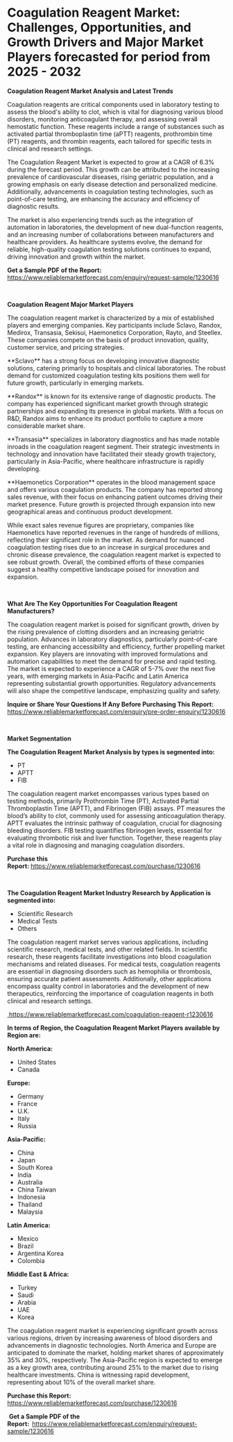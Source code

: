 <p><h1>Coagulation Reagent Market: Challenges, Opportunities, and Growth Drivers and Major Market Players forecasted for period from 2025 - 2032</h1></p><p><strong>Coagulation Reagent Market Analysis and Latest Trends</strong></p>
<p><p>Coagulation reagents are critical components used in laboratory testing to assess the blood's ability to clot, which is vital for diagnosing various blood disorders, monitoring anticoagulant therapy, and assessing overall hemostatic function. These reagents include a range of substances such as activated partial thromboplastin time (aPTT) reagents, prothrombin time (PT) reagents, and thrombin reagents, each tailored for specific tests in clinical and research settings.</p><p>The Coagulation Reagent Market is expected to grow at a CAGR of 6.3% during the forecast period. This growth can be attributed to the increasing prevalence of cardiovascular diseases, rising geriatric population, and a growing emphasis on early disease detection and personalized medicine. Additionally, advancements in coagulation testing technologies, such as point-of-care testing, are enhancing the accuracy and efficiency of diagnostic results.</p><p>The market is also experiencing trends such as the integration of automation in laboratories, the development of new dual-function reagents, and an increasing number of collaborations between manufacturers and healthcare providers. As healthcare systems evolve, the demand for reliable, high-quality coagulation testing solutions continues to expand, driving innovation and growth within the market.</p></p>
<p><strong>Get a Sample PDF of the Report:&nbsp;</strong> <a href="https://www.reliablemarketforecast.com/enquiry/request-sample/1230616?utm_campaign=3493&utm_medium=2&utm_source=Github&utm_content=ia&utm_term=19042025&utm_id=coagulation-reagent">https://www.reliablemarketforecast.com/enquiry/request-sample/1230616</a></p>
<p>&nbsp;</p>
<p><strong>Coagulation Reagent Major Market Players</strong></p>
<p><p>The coagulation reagent market is characterized by a mix of established players and emerging companies. Key participants include Sclavo, Randox, Medirox, Transasia, Sekisui, Haemonetics Corporation, Rayto, and Steellex. These companies compete on the basis of product innovation, quality, customer service, and pricing strategies.</p><p>**Sclavo** has a strong focus on developing innovative diagnostic solutions, catering primarily to hospitals and clinical laboratories. The robust demand for customized coagulation testing kits positions them well for future growth, particularly in emerging markets.</p><p>**Randox** is known for its extensive range of diagnostic products. The company has experienced significant market growth through strategic partnerships and expanding its presence in global markets. With a focus on R&D, Randox aims to enhance its product portfolio to capture a more considerable market share.</p><p>**Transasia** specializes in laboratory diagnostics and has made notable inroads in the coagulation reagent segment. Their strategic investments in technology and innovation have facilitated their steady growth trajectory, particularly in Asia-Pacific, where healthcare infrastructure is rapidly developing.</p><p>**Haemonetics Corporation** operates in the blood management space and offers various coagulation products. The company has reported strong sales revenue, with their focus on enhancing patient outcomes driving their market presence. Future growth is projected through expansion into new geographical areas and continuous product development.</p><p>While exact sales revenue figures are proprietary, companies like Haemonetics have reported revenues in the range of hundreds of millions, reflecting their significant role in the market. As demand for nuanced coagulation testing rises due to an increase in surgical procedures and chronic disease prevalence, the coagulation reagent market is expected to see robust growth. Overall, the combined efforts of these companies suggest a healthy competitive landscape poised for innovation and expansion.</p></p>
<p>&nbsp;</p>
<p><strong>What Are The Key Opportunities For Coagulation Reagent Manufacturers?</strong></p>
<p><p>The coagulation reagent market is poised for significant growth, driven by the rising prevalence of clotting disorders and an increasing geriatric population. Advances in laboratory diagnostics, particularly point-of-care testing, are enhancing accessibility and efficiency, further propelling market expansion. Key players are innovating with improved formulations and automation capabilities to meet the demand for precise and rapid testing. The market is expected to experience a CAGR of 5-7% over the next five years, with emerging markets in Asia-Pacific and Latin America representing substantial growth opportunities. Regulatory advancements will also shape the competitive landscape, emphasizing quality and safety.</p></p>
<p><strong>Inquire or Share Your Questions If Any Before Purchasing This Report:</strong> <a href="https://www.reliablemarketforecast.com/enquiry/pre-order-enquiry/1230616?utm_campaign=3493&utm_medium=2&utm_source=Github&utm_content=ia&utm_term=19042025&utm_id=coagulation-reagent">https://www.reliablemarketforecast.com/enquiry/pre-order-enquiry/1230616</a></p>
<p>&nbsp;</p>
<p><strong>Market Segmentation</strong></p>
<p><strong>The Coagulation Reagent Market Analysis by types is segmented into:</strong></p>
<p><ul><li>PT</li><li>APTT</li><li>FIB</li></ul></p>
<p><p>The coagulation reagent market encompasses various types based on testing methods, primarily Prothrombin Time (PT), Activated Partial Thromboplastin Time (APTT), and Fibrinogen (FIB) assays. PT measures the blood’s ability to clot, commonly used for assessing anticoagulation therapy. APTT evaluates the intrinsic pathway of coagulation, crucial for diagnosing bleeding disorders. FIB testing quantifies fibrinogen levels, essential for evaluating thrombotic risk and liver function. Together, these reagents play a vital role in diagnosing and managing coagulation disorders.</p></p>
<p><strong>Purchase this Report:&nbsp;</strong><a href="https://www.reliablemarketforecast.com/purchase/1230616?utm_campaign=3493&utm_medium=2&utm_source=Github&utm_content=ia&utm_term=19042025&utm_id=coagulation-reagent">https://www.reliablemarketforecast.com/purchase/1230616</a></p>
<p>&nbsp;</p>
<p><strong>The Coagulation Reagent Market Industry Research by Application is segmented into:</strong></p>
<p><ul><li>Scientific Research</li><li>Medical Tests</li><li>Others</li></ul></p>
<p><p>The coagulation reagent market serves various applications, including scientific research, medical tests, and other related fields. In scientific research, these reagents facilitate investigations into blood coagulation mechanisms and related diseases. For medical tests, coagulation reagents are essential in diagnosing disorders such as hemophilia or thrombosis, ensuring accurate patient assessments. Additionally, other applications encompass quality control in laboratories and the development of new therapeutics, reinforcing the importance of coagulation reagents in both clinical and research settings.</p></p>
<p><a href="https://www.reliablemarketforecast.com/coagulation-reagent-r1230616?utm_campaign=3493&utm_medium=2&utm_source=Github&utm_content=ia&utm_term=19042025&utm_id=coagulation-reagent">&nbsp;https://www.reliablemarketforecast.com/coagulation-reagent-r1230616</a></p>
<p><strong>In terms of Region, the Coagulation Reagent Market Players available by Region are:</strong></p>
<p>
    <p> <strong> North America: </strong>
        <ul>
            <li>United States</li>
            <li>Canada</li>
        </ul>
        </p> 
    <p> <strong> Europe: </strong>
        <ul>
            <li>Germany</li>
            <li>France</li>
            <li>U.K.</li>
            <li>Italy</li>
            <li>Russia</li>
        </ul>
        </p> 
    <p> <strong> Asia-Pacific: </strong>
        <ul>
            <li>China</li>
            <li>Japan</li>
            <li>South Korea</li>
            <li>India</li>
            <li>Australia</li>
            <li>China Taiwan</li>
            <li>Indonesia</li>
            <li>Thailand</li>
            <li>Malaysia</li>
        </ul>
        </p> 
    <p> <strong> Latin America: </strong>
        <ul>
            <li>Mexico</li>
            <li>Brazil</li>
            <li>Argentina Korea</li>
            <li>Colombia</li>
        </ul>
        </p> 
    <p> <strong> Middle East & Africa: </strong>
        <ul>
            <li>Turkey</li>
            <li>Saudi</li>
            <li>Arabia</li>
            <li>UAE</li>
            <li>Korea</li>
        </ul>
    </p>
    </p>
<p><p>The coagulation reagent market is experiencing significant growth across various regions, driven by increasing awareness of blood disorders and advancements in diagnostic technologies. North America and Europe are anticipated to dominate the market, holding market shares of approximately 35% and 30%, respectively. The Asia-Pacific region is expected to emerge as a key growth area, contributing around 25% to the market due to rising healthcare investments. China is witnessing rapid development, representing about 10% of the overall market share.</p></p>
<p><strong>Purchase this Report: </strong><a href="https://www.reliablemarketforecast.com/purchase/1230616?utm_campaign=3493&utm_medium=2&utm_source=Github&utm_content=ia&utm_term=19042025&utm_id=coagulation-reagent">https://www.reliablemarketforecast.com/purchase/1230616</a></p>
<p>&nbsp;<strong>Get a Sample PDF of the Report:&nbsp;&nbsp;</strong><a href="https://www.reliablemarketforecast.com/enquiry/request-sample/1230616?utm_campaign=3493&utm_medium=2&utm_source=Github&utm_content=ia&utm_term=19042025&utm_id=coagulation-reagent">https://www.reliablemarketforecast.com/enquiry/request-sample/1230616</a></p>
<p><strong></strong></p>
<p><p></p><p></p><p></p></p>